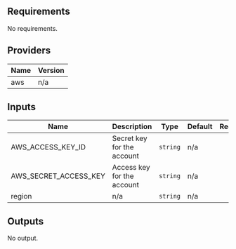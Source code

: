 <!-- BEGINNING OF PRE-COMMIT-TERRAFORM DOCS HOOK -->
## Requirements

No requirements.

## Providers

| Name | Version |
|------|---------|
| aws | n/a |

## Inputs

| Name | Description | Type | Default | Required |
|------|-------------|------|---------|:--------:|
| AWS\_ACCESS\_KEY\_ID | Secret key for the account | `string` | n/a | yes |
| AWS\_SECRET\_ACCESS\_KEY | Access key for the account | `string` | n/a | yes |
| region | n/a | `string` | n/a | yes |

## Outputs

No output.

<!-- END OF PRE-COMMIT-TERRAFORM DOCS HOOK -->
